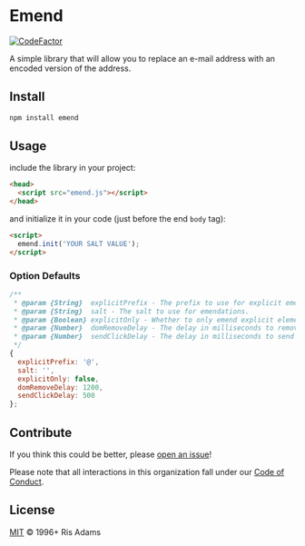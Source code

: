 # Emend

[![CodeFactor](https://www.codefactor.io/repository/github/risadams/emend/badge)](https://www.codefactor.io/repository/github/risadams/emend)

A simple library that will allow you to replace an e-mail address with an encoded version of the address.

## Install

```sh
npm install emend
```

## Usage

include the library in your project:

```html
<head>
  <script src="emend.js"></script>
</head>
```

and initialize it in your code (just before the end `body` tag):

```html
<script>
  emend.init('YOUR SALT VALUE');
</script>
```

### Option Defaults

```js
/**
 * @param {String}  explicitPrefix - The prefix to use for explicit emendations.
 * @param {String}  salt - The salt to use for emendations.
 * @param {Boolean} explicitOnly - Whether to only emend explicit elements.
 * @param {Number}  domRemoveDelay - The delay in milliseconds to remove the emendation from the DOM.
 * @param {Number}  sendClickDelay - The delay in milliseconds to send a click event to the emendation.
 */
{
  explicitPrefix: '@',
  salt: '',
  explicitOnly: false,
  domRemoveDelay: 1200,
  sendClickDelay: 500
};
```

## Contribute

If you think this could be better, please [open an issue](https://github.com/risadams/Emend/issues/new)!

Please note that all interactions in this organization fall under our [Code of Conduct](CODE_OF_CONDUCT.md).

## License

[MIT](LICENSE) © 1996+ Ris Adams
